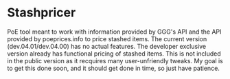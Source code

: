 # Stashpricer
PoE tool meant to work with information provided by GGG's API and the API provided by poeprices.info to price stashed items.
The current version (dev.04.01/dev.04.00) has no actual features.
The developer exclusive version already has functional pricing of stashed items. 
This is not included in the public version as it recquires many user-unfriendly tweaks.
My goal is to get this done soon, and it should get done in time, so just have patience.
